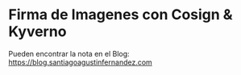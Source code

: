 # Firma de Imagenes con Cosign & Kyverno

Pueden encontrar la nota en el Blog: https://blog.santiagoagustinfernandez.com
